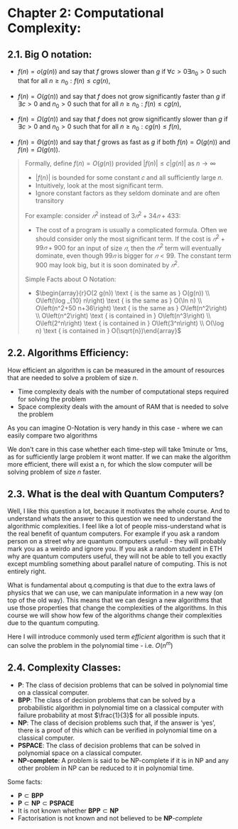 # Chapter 2: Computational Complexity:

## 2.1. Big O notation:
- $f(n)=o(g(n))$ and say that $f$ grows slower than $g$
if $\forall c>0 \exists n_0>0$ such that for all $n \geq n_0: f(n) \leq c g(n)$,

- $f(n)=O(g(n))$ and say that $f$ does not grow significantly faster than $g$
if $\exists c>0$ and $n_0>0$ such that for all $n \geq n_0: f(n) \leq c g(n)$,

- $f(n)=\Omega(g(n))$ and say that $f$ does not grow significantly slower than $g$
if $\exists c>0$ and $n_0>0$ such that for all $n \geq n_0: c g(n) \leq f(n)$,

- $f(n)=\Theta(g(n))$ and say that $f$ grows as fast as $g$
if both $f(n)=O(g(n))$ and $f(n)=\Omega(g(n))$.

>Formally, define $f(n)=O(g(n))$ provided $|f(n)| \leq c|g(n)|$ as $n \rightarrow \infty$
> - $|f(n)|$ is bounded for some constant 𝑐 and all suﬀiciently large 𝑛.
> - Intuitively, look at the most significant term.
> - Ignore constant factors as they seldom dominate and are often transitory
>
>For example: consider $𝑛^2$ instead of $3𝑛^2 + 34𝑛 + 433$:
> - The cost of a program is usually a complicated formula. Often we should consider only the most significant term. If the cost is $𝑛^2 + 99𝑛 + 900$ for an input of size $𝑛$, then the $𝑛^2$ term will eventually dominate, even though $99𝑛$ is bigger for $𝑛 < 99$. The constant term 900 may look big, but it is soon dominated by $𝑛^2$.
>
>Simple Facts about O Notation:
> 
> - $\begin{array}{r}O(2 g(n)) \text { is the same as } O(g(n)) \\ O\left(\log _{10} n\right) \text { is the same as } O(\ln n) \\ O\left(n^2+50 n+36\right) \text { is the same as } O\left(n^2\right) \\ O\left(n^2\right) \text { is contained in } O\left(n^3\right) \\ O\left(2^n\right) \text { is contained in } O\left(3^n\right) \\ O(\log n) \text { is contained in } O(\sqrt{n})\end{array}$

## 2.2. Algorithms Efficiency:
How efficient an algorithm is can be measured in the amount of resources that are needed to solve a problem of size _n_.
- Time complexity deals with the number of computational steps required for solving the problem
- Space complexity deals with the amount of RAM that is needed to solve the problem

As you can imagine O-Notation is very handy in this case - where we can easily compare two algorithms

We don't care in this case whether each time-step will take 1minute or 1ms, as for sufficiently large problem it wont matter. If we can make the algorithm more efficient, there will exist a n, for which the slow computer will be solving problem of size _n_ faster.


## 2.3. What is the deal with Quantum Computers?
Well, I like this question a lot, because it motivates the whole course. And to understand whats the answer to this question we need to understand the algorithmic complexities. I feel like a lot of people miss-understand what is the real benefit of quantum computers. For example if you ask a random person on a street why are quantum computers usefull - they will probably mark you as a weirdo and ignore you. If you ask a random student in ETH why are quantum computers useful, they will not be able to tell you exactly except mumbling something about parallel nature of computing. This is not entirely right.

What is fundamental about q.computing is that due to the extra laws of physics that we can use, we can manipulate information in a new way (on top of the old way). This means that we can design a new algorithms that use those properties that change the complexities of the algorithms. In this course we will show how few of the algorithms change their complexities due to the quantum computing. 

Here I will introduce commonly used term _efficient_ algorithm is such that it can solve the problem in the polynomial time - i.e. $O(n^m)$


## 2.4. Complexity Classes:
- **P**: The class of decision problems that can be solved in polynomial time on a classical computer.
- **BPP**: The class of decision problems that can be solved by a probabilistic algorithm in polynomial time on a classical computer with failure probability at most $\frac{1}{3}$ for all possible inputs.
- **NP**: The class of decision problems such that, if the answer is ‘yes’, there is a proof of this which can be verified in polynomial time on a classical computer.
- **PSPACE**: The class of decision problems that can be solved in polynomial space on a classical computer.
- **NP-complete**: A problem is said to be NP-complete if it is in NP and any other problem in NP can be reduced to it in polynomial time.

Some facts:

- $\mathbf{P} \subset \mathbf{B P P}$
- $\mathbf{P} \subset \mathbf{N P} \subset \mathbf{P S P A C E}$
- It is not known whether $\mathbf{B P P} \subset \mathbf{N P}$
- Factorisation is not known and not believed to be **NP**-_complete_